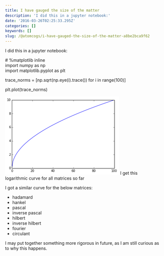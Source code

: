 ```yaml
---
title: I have gauged the size of the matter
description: 'I did this in a jupyter notebook:'
date: '2016-03-26T02:25:33.295Z'
categories: []
keywords: []
slug: /@atomcogs/i-have-gauged-the-size-of-the-matter-a8be2bca9f62
---
```


I did this in a jupyter notebook:

\# %matplotlib inline  
import numpy as np  
import matplotlib.pyplot as plt

trace\_norms = \[np.sqrt(np.eye(i).trace()) for i in range(100)\]

plt.plot(trace\_norms)

![I get this logarithmic curve for all matrices so far](img/1__2yafAhVPZUni5IzONUT6XQ.png)
I get this logarithmic curve for all matrices so far

I got a similar curve for the below matrices:

*   hadamard
*   hankel
*   pascal
*   inverse pascal
*   hilbert
*   inverse hilbert
*   fourier
*   circulant

I may put together something more rigorous in future, as I am still curious as to why this happens.